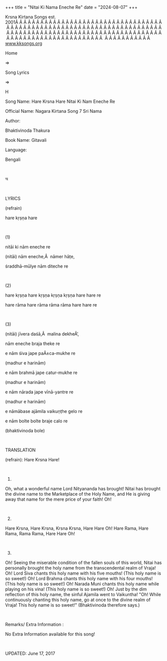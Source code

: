 +++ 
title = "Nitai Ki Nama Eneche Re"
date = "2024-08-07"
+++

Krsna Kirtana Songs est. 2001Â Â Â Â Â Â Â Â Â Â Â Â Â Â Â Â Â Â Â Â Â Â Â Â Â Â Â Â Â Â Â Â Â Â Â Â Â Â Â Â Â Â Â Â Â Â Â Â Â Â Â Â Â Â Â Â Â Â Â Â Â Â Â Â Â Â Â Â Â Â Â Â Â Â Â Â Â Â Â Â Â Â Â Â Â Â Â Â Â Â Â Â Â Â Â Â Â Â Â Â Â Â Â Â Â Â Â Â Â Â Â Â Â Â Â Â Â Â Â Â Â Â Â Â Â Â Â Â Â Â Â Â  Â Â Â Â Â Â Â Â Â Â Â  
www.kksongs.org








Home
 
⇒
 
Song Lyrics
 
⇒
 
H


Song
Name: Hare Krsna Hare Nitai Ki Nam Eneche Re


Official
Name: Nagara Kirtana Song 7 Sri Nama


Author:

Bhaktivinoda
Thakura


Book
Name: 
Gitavali


Language:

Bengali


 








অ








 


LYRICS


(refrain)


hare
kṛṣṇa hare


 


(1)


nitāi
ki nām eneche re


(nitāi)
nām eneche,Â  nāmer hāṭe,


śraddhā-mūlye
nām diteche re


 


(2)


hare
kṛṣṇa hare kṛṣṇa kṛṣṇa
kṛṣṇa hare hare re


hare
rāma hare rāma rāma rāma hare hare re


 


(3)


(nitāi)
jīvera daśā,Â  malina dekheÂ’,


nām
eneche braja theke re


e
nām śiva jape paÃ±ca-mukhe re


(madhur
e harinām)


e
nām brahmā jape catur-mukhe re


(madhur
e harinām)


e
nām nārada jape vīnā-yantre re


(madhur
e harinām)


e
nāmābase ajāmila vaikuṇṭhe gelo re


e
nām bolte bolte braje calo re


(bhaktivinoda
bole)


 


TRANSLATION


(refrain):
Hare Krsna Hare!


 


1)
Oh, what a wonderful name Lord Nityananda has brought! Nitai has brought the
divine name to the Marketplace of the Holy Name, and He is giving away that
name for the mere price of your faith! Oh!


 


2)
Hare Krsna, Hare Krsna, Krsna Krsna, Hare Hare Oh! Hare Rama, Hare Rama, Rama
Rama, Hare Hare Oh!


 


3)
Oh! Seeing the miserable condition of the fallen souls of this world, Nitai has
personally brought the holy name from the transcendental realm of Vraja! Oh!
Lord Siva chants this holy name with his five mouths! (This holy name is so
sweet!) Oh! Lord Brahma chants this holy name with his four mouths! (This holy
name is so sweet!) Oh! Narada Muni chants this holy name while playing on his
vina! (This holy name is so sweet!) Oh! Just by the dim reflection of this holy
name, the sinful Ajamila went to Vaikuntha! "Oh! While continuously
chanting this holy name, go at once to the divine realm of Vraja! This holy
name is so sweet!" (Bhaktivinoda therefore says.)


 


Remarks/ Extra Information
: 


No
Extra Information available for this song!


 


UPDATED:
 June 17, 2017